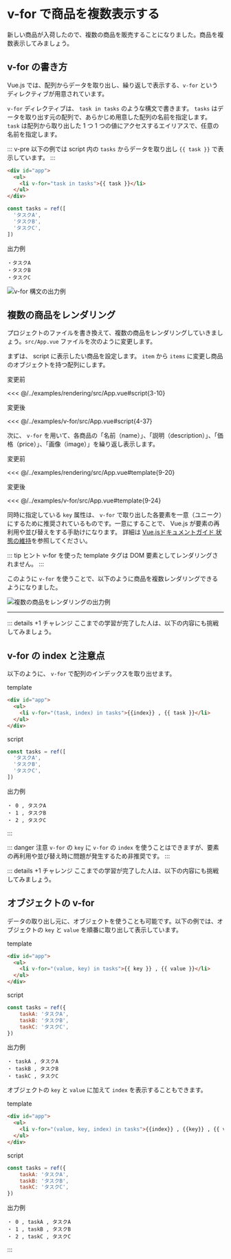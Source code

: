 # v-for で商品を複数表示する

新しい商品が入荷したので、複数の商品を販売することになりました。商品を複数表示してみましょう。

## v-for の書き方

Vue.js では、配列からデータを取り出し、繰り返しで表示する、`v-for` というディレクティブが用意されています。

`v-for` ディレクティブは、 `task in tasks` のような構文で書きます。 `tasks` はデータを取り出す元の配列で、あらかじめ用意した配列の名前を指定します。 `task` は配列から取り出した 1 つ 1 つの値にアクセスするエイリアスで、任意の名前を指定します。

::: v-pre
以下の例では script 内の `tasks` からデータを取り出し `{{ task }}` で表示しています。
:::

```html
<div id="app">
  <ul>
    <li v-for="task in tasks">{{ task }}</li>
  </ul>
</div>
```

```js
const tasks = ref([
  'タスクA',
  'タスクB',
  'タスクC',
])
```

出力例
```
・タスクA
・タスクB
・タスクC
```

![v-for 構文の出力例](./images/v_for_result1.png)

## 複数の商品をレンダリング
プロジェクトのファイルを書き換えて、複数の商品をレンダリングしていきましょう。`src/App.vue` ファイルを次のように変更します。

まずは、 script に表示したい商品を設定します。 `item` から `items` に変更し商品のオブジェクトを持つ配列にします。

変更前

<<< @/../examples/rendering/src/App.vue#script{3-10}

変更後

<<< @/../examples/v-for/src/App.vue#script{4-37}

次に、 `v-for` を用いて、各商品の「名前（name）」、「説明（description）」、「価格（price）」、「画像（image）」を繰り返し表示します。 

変更前

<<< @/../examples/rendering/src/App.vue#template{9-20}

変更後

<<< @/../examples/v-for/src/App.vue#template{9-24}

同時に指定している `key` 属性は、 `v-for` で取り出した各要素を一意（ユニーク）にするために推奨されているものです。一意にすることで、 Vue.js が要素の再利用や並び替えをする手助けになります。 詳細は [Vue.jsドキュメントガイド 状態の維持](https://v3.ja.vuejs.org/guide/list.html#%E7%8A%B6%E6%85%8B%E3%81%AE%E7%B6%AD%E6%8C%81 "Vue.jsドキュメントガイド 状態の維持")を参照してください。 

::: tip ヒント
v-for を使った template タグは DOM 要素としてレンダリングされません。
:::

このように `v-for` を使うことで、以下のように商品を複数レンダリングできるようになりました。

![複数の商品をレンダリングの出力例](./images/v_for_result2.png)

---

::: details +1 チャレンジ ここまでの学習が完了した人は、以下の内容にも挑戦してみましょう。
## v-for の index と注意点
以下のように、 `v-for` で配列のインデックスを取り出せます。

template
```html
<div id="app">
  <ul>
    <li v-for="(task, index) in tasks">{{index}} , {{ task }}</li>
  </ul>
</div>
```

script
```js
const tasks = ref([
  'タスクA',
  'タスクB',
  'タスクC',
])
```

出力例
```
・ 0 , タスクA
・ 1 , タスクB
・ 2 , タスクC
```
:::

::: danger 注意
`v-for` の `key` に `v-for` の `index` を使うことはできますが、要素の再利用や並び替え時に問題が発生するため非推奨です。
:::

::: details +1 チャレンジ ここまでの学習が完了した人は、以下の内容にも挑戦してみましょう。
## オブジェクトの v-for
データの取り出し元に、オブジェクトを使うことも可能です。以下の例では、オブジェクトの `key` と `value` を順番に取り出して表示しています。

template
```html
<div id="app">
  <ul>
    <li v-for="(value, key) in tasks">{{ key }} , {{ value }}</li>
  </ul>
</div>
```

script
```js
const tasks = ref({
    taskA: 'タスクA',
    taskB: 'タスクB',
    taskC: 'タスクC',
})
```

出力例
```
・ taskA , タスクA
・ taskB , タスクB
・ taskC , タスクC
```

オブジェクトの `key` と `value` に加えて `index` を表示することもできます。

template
```html
<div id="app">
  <ul>
    <li v-for="(value, key, index) in tasks">{{index}} , {{key}} , {{ value }}</li>
  </ul>
</div>
```

script
```js
const tasks = ref({
    taskA: 'タスクA',
    taskB: 'タスクB',
    taskC: 'タスクC',
})
```

出力例
```
・ 0 , taskA , タスクA
・ 1 , taskB , タスクB
・ 2 , taskC , タスクC
```
:::

